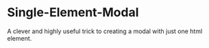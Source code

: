 Single-Element-Modal
====================

A clever and highly useful trick to creating a modal with just one html element.
